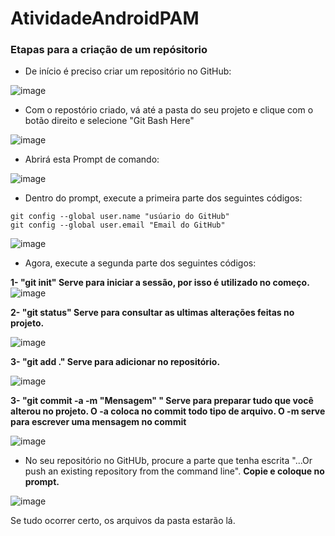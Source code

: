 # AtividadeAndroidPAM

### Etapas para a criação de um repósitorio 

- De início é preciso criar um repositório no GitHub:

![image](https://github.com/MarinaBohlant/Atividade_Android/assets/128148126/0f2d8d6b-111d-4a84-8d5d-fa504732ef80)

- Com o repostório criado, vá até a pasta do seu projeto e clique com o botão direito e selecione "Git Bash Here"

![image](https://github.com/MarinaBohlant/Atividade_Android/assets/128148126/2ba893b3-b119-4950-8bb9-179598819f9c)

- Abrirá esta Prompt de comando:

![image](https://github.com/MarinaBohlant/Atividade_Android/assets/128148126/661eafc2-ee40-4318-83a7-7d46cfcbb870)

- Dentro do prompt, execute a primeira parte dos seguintes códigos:

```
git config --global user.name "usúario do GitHub"
git config --global user.email "Email do GitHub"
```
![image](https://github.com/MarinaBohlant/Atividade_Android/assets/128148126/e12acc89-b550-40e0-8e05-626db30099c8)

- Agora, execute a segunda parte dos seguintes códigos:

**1- "git init" Serve para iniciar a sessão, por isso é utilizado no começo.**
![image](https://github.com/MarinaBohlant/Atividade_Android/assets/128148126/0e692355-0a32-4e94-94ff-66ce22930212)

**2- "git status" Serve para consultar as ultimas alterações feitas no projeto.**

![image](https://github.com/MarinaBohlant/Atividade_Android/assets/128148126/8fcaff1d-6cd2-4023-a7c1-a356be515387)

**3- "git add ." Serve para adicionar no repositório.**

![image](https://github.com/MarinaBohlant/Atividade_Android/assets/128148126/df80b1b3-4903-41a0-b8e4-e6fe8729ee1f)

**3- "git commit -a -m "Mensagem" " Serve para  preparar tudo que você alterou no projeto. O -a coloca no commit todo tipo de arquivo. 
O -m serve para escrever uma mensagem no commit**

![image](https://github.com/MarinaBohlant/Atividade_Android/assets/128148126/16a4ece4-cff4-4859-9476-28a872317261)

- No seu repositório no GitHUb, procure a  parte que tenha escrita "...Or push an existing repository from  the command line".
**Copie e coloque no prompt.**

  
![image](https://github.com/MarinaBohlant/Atividade_Android/assets/128148126/df45d8cf-7b7f-44f4-9e72-0f1fb4b2f9a8)

Se tudo ocorrer certo, os arquivos da pasta estarão lá.










